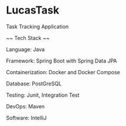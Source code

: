 # LucasTask
Task Tracking Application 

~~ Tech Stack ~~

Language: Java

Framework: Spring Boot with Spring Data JPA

Containerization: Docker and Docker Compose

Database: PostGreSQL

Testing: Junit, Integration Test

DevOps: Maven

Software: IntelliJ